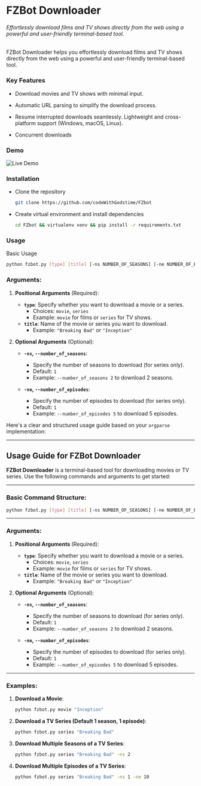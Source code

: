 # FZBot Downloader

###### Effortlessly download films and TV shows directly from the web using a powerful and user-friendly terminal-based tool.

FZBot Downloader helps you effortlessly download films and TV shows directly from the web using a powerful and user-friendly terminal-based tool.

### Key Features

- Download movies and TV shows with minimal input. 

- Automatic URL parsing to simplify the download process. 

- Resume interrupted downloads seamlessly. Lightweight and cross-platform support (Windows, macOS, Linux).

- Concurrent downloads

### Demo

![Live Demo](https://taskmaster-demo.com)

### Installation

- Clone the repository
  
  ```bash
  git clone https://github.com/codeWithGodstime/FZbot
  ```

- Create virtual environment and install dependencies
  
  ```bash
  cd FZbot && virtualenv venv && pip install -r requirements.txt
  ```

### Usage

Basic Usage

```bash
python fzbot.py [type] [title] [-ns NUMBER_OF_SEASONS] [-ne NUMBER_OF_EPISODES]
```

### Arguments:

1. **Positional Arguments** (Required):
   
   - **`type`**: Specify whether you want to download a movie or a series.
     - Choices: `movie`, `series`
     - Example: `movie` for films or `series` for TV shows.
   - **`title`**: Name of the movie or series you want to download.
     - Example: `"Breaking Bad"` or `"Inception"`

2. **Optional Arguments** (Optional):
   
   - **`-ns`, `--number_of_seasons`**:
     
     - Specify the number of seasons to download (for series only).
     - Default: `1`
     - Example: `--number_of_seasons 2` to download 2 seasons.
   
   - **`-ne`, `--number_of_episodes`**:
     
     - Specify the number of episodes to download (for series only).
     - Default: `1`
     - Example: `--number_of_episodes 5` to download 5 episodes.

Here's a clear and structured usage guide based on your `argparse` implementation:

---

## Usage Guide for **FZBot Downloader**

**FZBot Downloader** is a terminal-based tool for downloading movies or TV series. Use the following commands and arguments to get started:

---

### Basic Command Structure:

```bash
python fzbot.py [type] [title] [-ns NUMBER_OF_SEASONS] [-ne NUMBER_OF_EPISODES]
```

---

### Arguments:

1. **Positional Arguments** (Required):
   
   - **`type`**: Specify whether you want to download a movie or a series.
     - Choices: `movie`, `series`
     - Example: `movie` for films or `series` for TV shows.
   - **`title`**: Name of the movie or series you want to download.
     - Example: `"Breaking Bad"` or `"Inception"`

2. **Optional Arguments** (Optional):
   
   - **`-ns`, `--number_of_seasons`**:
     
     - Specify the number of seasons to download (for series only).
     - Default: `1`
     - Example: `--number_of_seasons 2` to download 2 seasons.
   
   - **`-ne`, `--number_of_episodes`**:
     
     - Specify the number of episodes to download (for series only).
     - Default: `1`
     - Example: `--number_of_episodes 5` to download 5 episodes.

---

### Examples:

1. **Download a Movie**:
   
   ```bash
   python fzbot.py movie "Inception"
   ```

2. **Download a TV Series (Default 1 season, 1 episode)**:
   
   ```bash
   python fzbot.py series "Breaking Bad"
   ```

3. **Download Multiple Seasons of a TV Series**:
   
   ```bash
   python fzbot.py series "Breaking Bad" -ns 2
   ```

4. **Download Multiple Episodes of a TV Series**:
   
   ```bash
   python fzbot.py series "Breaking Bad" -ns 1 -ne 10
   ```
   
   
